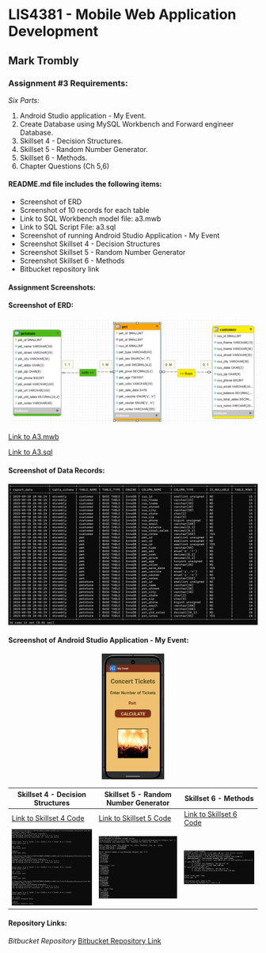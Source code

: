 # LIS4381 - Mobile Web Application Development

## Mark Trombly

### Assignment #3 Requirements:

*Six Parts:*

1. Android Studio application - My Event.
2. Create Database using MySQL Workbench and Forward engineer Database.
2. Skillset 4 - Decision Structures.
3. Skillset 5 - Random Number Generator.
4. Skillset 6 - Methods.
5. Chapter Questions (Ch 5,6)

#### README.md file includes the following items:

* Screenshot of ERD
* Screenshot of 10 records for each table
* Link to SQL Workbench model file: a3.mwb
* Link to SQL Script File: a3.sql
* Screenshot of running Android Studio Application -  My Event
* Screenshot Skillset 4 - Decision Structures
* Screenshot Skillset 5 - Random Number Generator
* Screenshot Skillset 6 - Methods
* Bitbucket repository link

#### Assignment Screenshots:

#### Screenshot of ERD:

![Screenshot of ERD](img/a3_erd.png "Link to ERD")

[Link to A3.mwb](docs/a3.mwb "Link to A3.mwb")

[Link to A3.sql](docs/a3.sql "Link to A3.sql")

#### Screenshot of Data Records:

![Screenshot of Data Records](img/a3_data.png "Screenshot of Data Records")

#### Screenshot of Android Studio Application - My Event:

<p align="center">
    <img src="img\my_event.gif" width="25%" height="25%">
</p>

|Skillset 4 - Decision Structures|Skillset 5 - Random Number Generator|Skillset 6 - Methods|
|--------|--------|--------|
|[Link to Skillset 4 Code](../skillsets/4_Decision_Structures/ "Link to Skillset 4 Code")|[Link to Skillset 5 Code](../skillsets/5_Random_Number_Generator/ "Link to Skillset 5 Code")|[Link to Skillset 6 Code](../skillsets/6_Methods/ "Link to Skillset 6 Code") 
|![Skillset 4 Decision Structures](img/decisionstructures.png "Skillset 4 Decision Structures")|![Skillset 5 Random Number Generator](img/randomnumgenerator.png "Skillset 5 Random Number Generator")|![Skillset 6](img/methods.png "Skillset 6 Methods")|

#### Repository Links:

*Bitbucket Repository*
[Bitbucket Repository Link](https://bitbucket.org/marktrombly/lis4381/src/master/ "Bitbucket Repository Link")